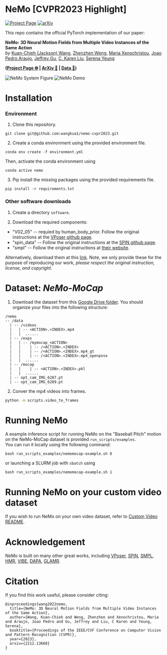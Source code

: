 # NeMo [CVPR2023 Highlight]

[![Project Page](https://img.shields.io/badge/-project%20page-blueviolet)](https://sites.google.com/view/nemo-neural-motion-field)
[![arXiv](https://img.shields.io/badge/arxiv-2212.13660-red)](https://arxiv.org/abs/2212.13660)

This repo contains the official PyTorch implementation of our paper:

**NeMo: 3D Neural Motion Fields from Multiple Video Instances of the Same Action**  
_by_ [Kuan-Chieh (Jackson) Wang](https://wangkua1.github.io/), [Zhenzhen Weng](https://zzweng.github.io/), [Maria Xenochristou](https://mariaxen.github.io/), [Joao Pedro Araujo](https://scholar.google.com/citations?user=fs8k5acAAAAJ&hl=en), [Jeffrey Gu](https://its-gucci.github.io/), [C. Karen Liu](https://tml.stanford.edu/), [Serena Yeung](https://ai.stanford.edu/~syyeung/)

**([Project Page 🌐](https://sites.google.com/view/nemo-neural-motion-field) | [ArXiv 📄](https://arxiv.org/abs/2212.13660) | [Data 📀](https://drive.google.com/drive/folders/141-mBNwaSxYa4TB7HR4emDbMJ3ykc964?usp=share_link))**

![NeMo System Figure](asset/nemo-sys-fig.jpeg)
![NeMo Demo](<asset/baseball%20pitch%20(test%201).gif>)

# Installation

### Environment

1. Clone this repository.

```
git clone git@github.com:wangkua1/nemo-cvpr2023.git
```

2. Create a conda environment using the provided environment file.

```
conda env create -f environment.yml
```

Then, activate the conda environment using

```
conda active nemo
```

3. Pip install the missing packages using the provided requirements file.

```
pip install -r requirements.txt
```

### Other software downloads

1. Create a directory `software`.

2. Download the required components:

- "V02_05" -- requied by human_body_prior. Follow the original instructions at the [VPoser github page](https://github.com/nghorbani/human_body_prior).
- "spin_data" -- Follow the original instructions at the [SPIN github page](https://github.com/nkolot/SPIN).
- "smpl" -- Follow the original instructions at [their website](https://smpl.is.tue.mpg.de/).

Alternatively, download them at this [link](https://drive.google.com/drive/folders/1mEqMgHRndJK_4skVP-3v4mxUIS0FapQk?usp=share_link).
Note, we only provide these for the purpose of reproducing our work, _please respect the original instruction, license, and copyright_.

# Dataset: _NeMo-MoCap_

1. Download the dataset from this [Google Drive folder](https://drive.google.com/drive/folders/141-mBNwaSxYa4TB7HR4emDbMJ3ykc964?usp=share_link).
   You should organize your files into the following structure:

```
/nemo
-- /data
  | -- /videos
  |   | -- <ACTION>.<INDEX>.mp4
  |   |  ......
  | -- /exps
  |   | -- /mymocap_<ACTION>
  |   |    | -- /<ACTION>.<INDEX>
  |   |    | -- /<ACTION>.<INDEX>.mp4_gt
  |   |    | -- /<ACTION>.<INDEX>.mp4_openpose
  |   |  ......
  | -- /mocap
  |   |    | -- <ACTION>.<INDEX>.pkl
  |   |  ......
  | -- opt_cam_IMG_6287.pt
  | -- opt_cam_IMG_6289.pt

```

2. Conver the mp4 videos into frames.

```bash
python -m scripts.video_to_frames
```

# Running NeMo

A example inference script for running NeMo on the "Baseball Pitch" motion on the NeMo-MoCap dataset is provided `run_scripts/examples`.  
You can run it locally using the following command:

```
bash run_scripts_examples/nemomocap-example.sh 0
```

or launching a SLURM job with `sbatch` using

```
bash run_scripts_examples/nemomocap-example.sh 1
```

# Running NeMo on your custom video dataset

If you wish to run NeMo on your own video dataset, refer to [Custom Video README](custom_video/README.md).

# Acknowledgement

NeMo is built on many other great works, including
[VPoser](https://github.com/nghorbani/human_body_prior),
[SPIN](https://github.com/nkolot/SPIN),
[SMPL](https://smpl.is.tue.mpg.de/),
[HMR](https://github.com/akanazawa/hmr),
[VIBE](https://github.com/mkocabas/VIBE),
[DAPA](https://github.com/zzweng/dapa_release),
[GLAMR](https://github.com/NVlabs/GLAMR).

# Citation

If you find this work useful, please consider citing:

```
@inproceedings{wang2022nemo,
  title={NeMo: 3D Neural Motion Fields from Multiple Video Instances of the Same Action},
  author={Wang, Kuan-Chieh and Weng, Zhenzhen and Xenochristou, Maria and Araujo, Joao Pedro and Gu, Jeffrey and Liu, C Karen and Yeung, Serena},
  booktitle={Proceedings of the IEEE/CVF Conference on Computer Vision and Pattern Recognition (CVPR)},
  year={2023},
  arxiv={2212.13660}
}
```
